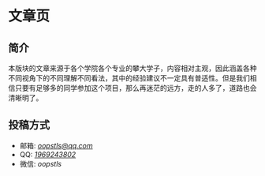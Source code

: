 # 文章页

## 简介

本版块的文章来源于各个学院各个专业的攀大学子，内容相对主观，因此涵盖各种不同视角下的不同理解不同看法，其中的经验建议不一定具有普适性。但是我们相信只要有足够多的同学参加这个项目，那么再迷茫的远方，走的人多了，道路也会清晰明了。

## 投稿方式

* 邮箱: *[oopstls@qq.com](mailto:oopstls@qq.com)*
* QQ: *[1969243802](http://wpa.qq.com/msgrd?v=3&amp;uin=1969243802&amp;site=qq&amp;menu=yes)*
* 微信: *<a class="qr-trigger" target="_self">oopstls<img class="qr-img" src="https://bu.dusays.com/2021/07/04/c2615f0686368.png" alt="qrcode"></a>*

<style>
.qr-trigger{
  cursor:pointer;
  position:relative
}
.qr-trigger:hover
.qr-img{
  display:block;
  transition:all .3s
}
.qr-img{
  max-width: 12rem !important;
  position:absolute;
  right:-5.25rem;
  z-index:99;
  display:none;
  box-shadow:0 0 20px -5px rgba(158,158,158,.2);
  border-radius:.2rem
}
</style>